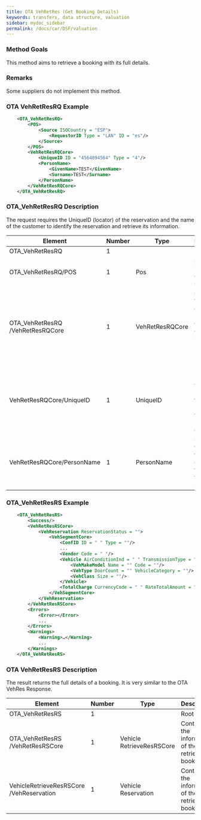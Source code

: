 ```yaml
---
title: OTA VehRetRes (Get Booking Details)
keywords: transfers, data structure, valuation
sidebar: mydoc_sidebar
permalink: /docs/car/DSF/valuation
---
```




### Method Goals


This method aims to retrieve a booking with its full details.



### Remarks


Some suppliers do not implement this method.



### OTA VehRetResRQ Example



~~~xml
    <OTA_VehRetResRQ>
        <POS>
            <Source ISOCountry = "ESP">
                <RequestorID Type = "LAN" ID = "es"/>
            </Source>
        </POS>
        <VehRetResRQCore>
            <UniqueID ID = "4564894564" Type = "4"/>
            <PersonName>
                <GivenName>TEST</GivenName>
                <Surname>TEST</Surname>
            </PersonName>
        </VehRetResRQCore>
    </OTA_VehRetResRQ>
~~~


### OTA_VehRetResRQ Description


The request requires the UniqueID (locator) of the reservation and the
name of the customer to identify the reservation and retrieve its
information.

| **Element**				| **Number**	| **Type**	| **Description**					|
| ------------------------------------- | ------------- | ------------- | ----------------------------------------------------- |
| OTA_VehRetResRQ			| 1           	|		| Root Node. 				|
| OTA_VehRetResRQ/POS			| 1   		| Pos    	| Contains information of the Point Of Sale.		|
| OTA_VehRetResRQ /VehRetResRQCore	| 1   		| VehRetResRQCore | Contains the locator and the name of the customer in order to identify and retrieve the booking information.	|
| VehRetResRQCore/UniqueID		| 1   		| UniqueID	| It has the UniqueID that identifies the reservation for the provider to cancel it.	|
| VehRetResRQCore/PersonName		| 1   		| PersonName	| Contains the name of the customer that made the reservation.		|



### OTA_VehRetResRS Example



~~~xml
    <OTA_VehRetResRS>
        <Success/>
        <VehRetResRSCore>
            <VehReservation ReservationStatus = "">
                <VehSegmentCore>
                    <ConfID ID = " " Type = ""/>
                    ...
                    <Vendor Code = " "/>
                    <Vehicle AirConditionInd = " " TransmissionType = " " VendorCarType = " ">
                        <VehMakeModel Name = "" Code = ""/>
                        <VehType DoorCount = "" VehicleCategory = ""/>
                        <VehClass Size = ""/>
                    </Vehicle>
                    <TotalCharge CurrencyCode = " " RateTotalAmount = ""/>
                </VehSegmentCore>
            </VehReservation>
        </VehRetResRSCore>
        <Errors>
            <Error></Error>
            ...
        </Errors>
        <Warnings>
            <Warning>…</Warning>
            ...
        </Warnings>
    </OTA_VehRetResRS>
~~~


### OTA VehRetResRS Description


The result returns the full details of a booking. It is very similar to
the OTA VehRes Response.



| **Element**					| **Number**	| **Type**	| **Description**					|
| --------------------------------------------- | ------------- | ------------- | ----------------------------------------------------- |
| OTA_VehRetResRS      				| 1             |       	| Root Node.						|
| OTA_VehRetResRS /VehRetResRSCore		| 1    		| Vehicle RetrieveResRSCore | Contains the information of the retrieved booking.	|
| VehicleRetrieveResRSCore /VehReservation	| 1     	| Vehicle Reservation | Contains the information of the retrieved booking.	|

